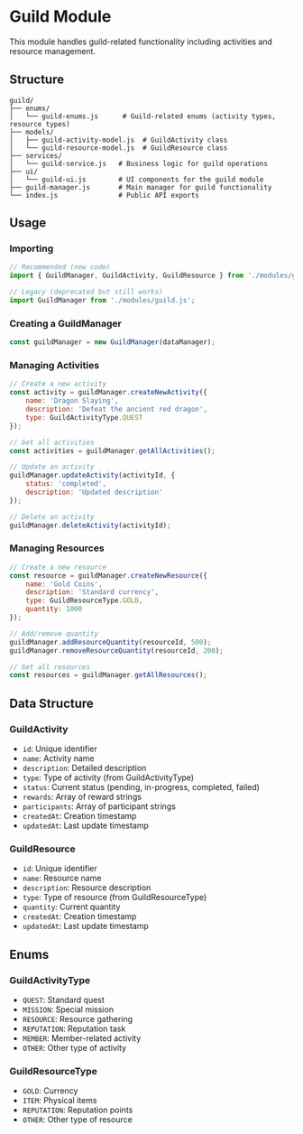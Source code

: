 # Guild Module

This module handles guild-related functionality including activities and resource management.

## Structure

```
guild/
├── enums/
│   └── guild-enums.js      # Guild-related enums (activity types, resource types)
├── models/
│   ├── guild-activity-model.js  # GuildActivity class
│   └── guild-resource-model.js  # GuildResource class
├── services/
│   └── guild-service.js   # Business logic for guild operations
├── ui/
│   └── guild-ui.js        # UI components for the guild module
├── guild-manager.js       # Main manager for guild functionality
└── index.js               # Public API exports
```

## Usage

### Importing

```javascript
// Recommended (new code)
import { GuildManager, GuildActivity, GuildResource } from './modules/guild/index.js';

// Legacy (deprecated but still works)
import GuildManager from './modules/guild.js';
```

### Creating a GuildManager

```javascript
const guildManager = new GuildManager(dataManager);
```

### Managing Activities

```javascript
// Create a new activity
const activity = guildManager.createNewActivity({
    name: 'Dragon Slaying',
    description: 'Defeat the ancient red dragon',
    type: GuildActivityType.QUEST
});

// Get all activities
const activities = guildManager.getAllActivities();

// Update an activity
guildManager.updateActivity(activityId, {
    status: 'completed',
    description: 'Updated description'
});

// Delete an activity
guildManager.deleteActivity(activityId);
```

### Managing Resources

```javascript
// Create a new resource
const resource = guildManager.createNewResource({
    name: 'Gold Coins',
    description: 'Standard currency',
    type: GuildResourceType.GOLD,
    quantity: 1000
});

// Add/remove quantity
guildManager.addResourceQuantity(resourceId, 500);
guildManager.removeResourceQuantity(resourceId, 200);

// Get all resources
const resources = guildManager.getAllResources();
```

## Data Structure

### GuildActivity
- `id`: Unique identifier
- `name`: Activity name
- `description`: Detailed description
- `type`: Type of activity (from GuildActivityType)
- `status`: Current status (pending, in-progress, completed, failed)
- `rewards`: Array of reward strings
- `participants`: Array of participant strings
- `createdAt`: Creation timestamp
- `updatedAt`: Last update timestamp

### GuildResource
- `id`: Unique identifier
- `name`: Resource name
- `description`: Resource description
- `type`: Type of resource (from GuildResourceType)
- `quantity`: Current quantity
- `createdAt`: Creation timestamp
- `updatedAt`: Last update timestamp

## Enums

### GuildActivityType
- `QUEST`: Standard quest
- `MISSION`: Special mission
- `RESOURCE`: Resource gathering
- `REPUTATION`: Reputation task
- `MEMBER`: Member-related activity
- `OTHER`: Other type of activity

### GuildResourceType
- `GOLD`: Currency
- `ITEM`: Physical items
- `REPUTATION`: Reputation points
- `OTHER`: Other type of resource
